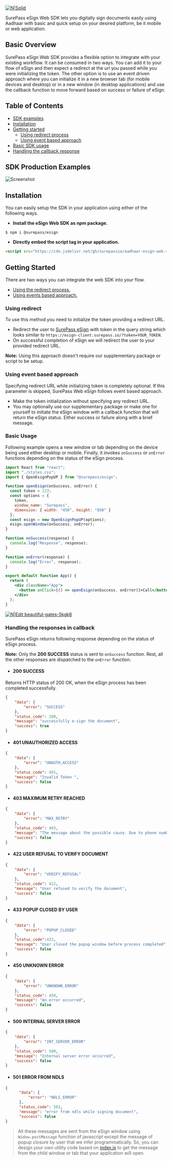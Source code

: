 [![N|Solid](images/surepass_esign.png)](https://surepass.io/e-sign/)

SurePass eSign Web SDK lets you digitally sign documents easily using Aadhaar with basic and quick setup on your desired platform, be it mobile or web application.

## Basic Overview
SurePass eSign Web SDK provides a flexible option to integrate with your existing workflow. It can be consumed in two ways. You can add it to your flow of eSign and then expect a redirect at the url you passed while you were initializing the token. The other option is to use an event driven approach where you can initialize it in a new browser tab (for mobile devices and desktop) or in a new window (in desktop applications) and use the callback function to move forward based on success or failure of eSign.

## Table of Contents

- [SDK examples](#sdk-production-examples)
- [Installation](#installation)
- [Getting started](#getting-started)
    - [Using redirect process](#using-redirect)
    - [Using event based approach](#using-event-based-approach)
- [Basic SDK usage](#using-event-based-approach)
- [Handling the callback response](#handling-the-responses-in-callback)


## SDK Production Examples
![Screenshot](images/screenshot.png)

## Installation

You can easily setup the SDK in your application using either of the following ways.

- **Install the eSign Web SDK as npm package.**

```shell script
$ npm i @surepass/esign
```

- **Directly embed the script tag in your application.**

```html
<script src="https://cdn.jsdelivr.net/gh/surepassio/aadhaar-esign-web-sdk@1.0.6/lib/eSignPopUp.min.js"></script>
```


## Getting Started
There are two ways you can integrate the web SDK into your flow.
- [Using the redirect process.](#using-redirect)
- [Using events based approach.](#using-event-based-approach)

### Using redirect
To use this method you need to initialize the token providing a redirect URL.

- Redirect the user to [SurePass eSign](https://esign-client.surepass.io/) with token in the query string which looks similar to `https://esign-client.surepass.io/?token=YOUR_TOKEN`.
- On successful completion of eSign we will redirect the user to your provided redirect URL.

**Note:** Using this approach doesn't require our supplementary package or script to be setup.


### Using event based approach
Specifying redirect URL while initializing token is completely optional. If this parameter is skipped, SurePass Web eSign follows event based approach.

- Make the token initialization without specifying any redirect URL. 
- You may optionally use our supplementary package or make one for yourself to initiate the eSign window with a callback function that will return the eSign status. Either success or failure along with a brief message.


### Basic Usage

Following example opens a new window or tab depending on the device being used either desktop or mobile. Finally, it invokes `onSuccess` or `onError` functions depending on the status of the eSign process.

```jsx
import React from "react"; 
import "./styles.css";
import { OpenEsignPopUP } from "@surepass/esign";

function openEsign(onSuccess, onError) {
  const token = 123;
  const options = {
    token,
    window_name: "Surepass",
    dimension: { width: "450", height: "850" }
  };
  const esign = new OpenEsignPopUP(options);
  esign.openWindow(onSuccess, onError);
}

function onSuccess(response) {
  console.log("Response", response);
}

function onError(response) {
  console.log("Error", response);
}

export default function App() {
  return (
    <div className="App">
      <button onClick={() => openEsign(onSuccess, onError)}>Call</button>
    </div>
  );
}
```

[![N|Edit beautiful-gates-5kgk6](https://codesandbox.io/static/img/play-codesandbox.svg)](https://codesandbox.io/s/beautiful-gates-5kgk6?fontsize=14&hidenavigation=1&theme=dark)


### Handling the responses in callback

SurePass eSign returns following response depending on the status of eSign process.

**Note:** Only the **200 SUCCESS** status is sent to `onSuccess` function. Rest, all the other responses are dispatched to the `onError` function.

- #### 200 SUCCESS

Returns HTTP status of 200 OK, when the eSign process has been completed successfully.

```json
{
    "data": {
        "error": "SUCCESS"
    },
    "status_code": 200,
    "message": "successfully e-sign the document",
    "success": true
}
```

- #### 401 UNAUTHORIZED ACCESS

```json
{
    "data": {
        "error": "UNAUTH_ACCESS"
    },
    "status_code": 401,
    "message": "Invalid Token ",
    "success": false
}
```

- #### 403 MAXIMUM RETRY REACHED

```json
{
    "data": {
        "error": "MAX_RETRY"
    },
    "status_code": 403,
    "message": "The message about the possible cause. Due to phone number or OTPs.", 
    "success": false
}
```

- #### 422 USER REFUSAL TO VERIFY DOCUMENT

```json
{
    "data": {
        "error": "VERIFY_REFUSAL"
    },
    "status_code": 422,
    "message": "User refused to verify the document",
    "success": false
}
```

- #### 433 POPUP CLOSED BY USER

```json
{
    "data": {
        "error": "POPUP_CLOSED"
    },
    "status_code":433,
    "message": "User closed the popup window before process completed",
    "success": false
}
```

- #### 450 UNKNOWN ERROR

```json
{
    "data": {
        "error": "UNKNOWN_ERROR"
    },
    "status_code": 450,
    "message": "An error occurred",
    "success": false
}
```

- #### 500 INTERNAL SERVER ERROR

```json
{
    "data": {
        "error": "INT_SERVER_ERROR"
    },
    "status_code": 500,
    "message": "Internal server error occurred",
    "success": false
}
```

- #### 501 ERROR FROM NDLS

```json
{
      "data": {
          "error": "NDLS_ERROR"
      },
      "status_code": 501,
      "message": "error from ndls while signing document",
      "success": false
}
```

> All these messages are sent from the eSign window using `Widow.postMessage` function of javascript except the message of popup closure by user that we infer programmatically. So, you can design your own utility code based on [index.js](/src/eSignPopUp.js) to get the message from the child window or tab that your application will open.
